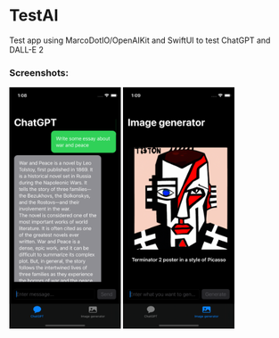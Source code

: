 # TestAI
Test app using MarcoDotIO/OpenAIKit and SwiftUI to test ChatGPT and DALL-E 2

### Screenshots:

<img src="https://github.com/YuriAndrianov/TestAI/blob/main/TestAI/Resources/Screenshots/Simulator%20Screen%20Shot%20-%20iPhone%2013%20mini%20-%202023-01-16%20at%2013.08.55.png" width="200" height="433"/> <img src="https://github.com/YuriAndrianov/TestAI/blob/main/TestAI/Resources/Screenshots/Simulator%20Screen%20Shot%20-%20iPhone%2013%20mini%20-%202023-01-16%20at%2013.09.32.png" width="200" height="433"/>
